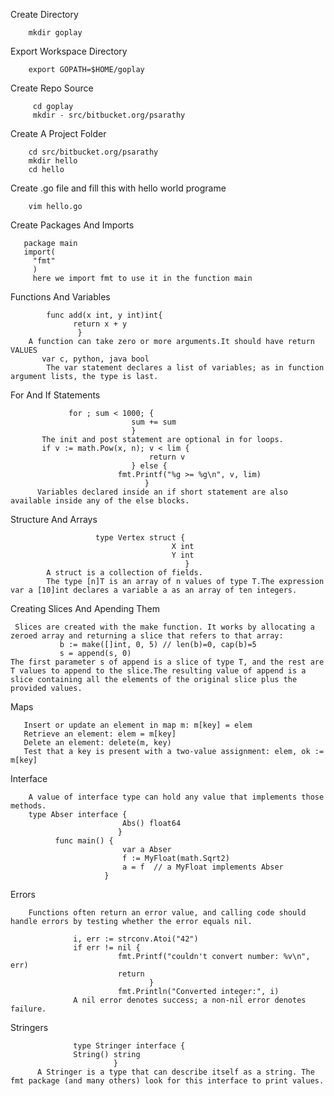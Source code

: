 Create  Directory

        mkdir goplay

Export Workspace Directory

        export GOPATH=$HOME/goplay

Create Repo Source

         cd goplay
         mkdir - src/bitbucket.org/psarathy

Create A Project Folder

        cd src/bitbucket.org/psarathy
        mkdir hello
        cd hello

Create .go file and fill this with hello world programe

        vim hello.go

Create Packages And Imports

       package main
       import(
         "fmt"
         )
         here we import fmt to use it in the function main

Functions And Variables

            func add(x int, y int)int{
                  return x + y
                   }
        A function can take zero or more arguments.It should have return VALUES
           var c, python, java bool
            The var statement declares a list of variables; as in function argument lists, the type is last.

For And If Statements

                 for ; sum < 1000; {
                               sum += sum
                               }
           The init and post statement are optional in for loops.
           if v := math.Pow(x, n); v < lim {
                                   return v
                               } else {
                            fmt.Printf("%g >= %g\n", v, lim)
                                  }
          Variables declared inside an if short statement are also available inside any of the else blocks.

Structure And Arrays

                       type Vertex struct {
                                        X int
                                        Y int
                                           }
            A struct is a collection of fields.
            The type [n]T is an array of n values of type T.The expression var a [10]int declares a variable a as an array of ten integers.

Creating Slices And Apending Them

     Slices are created with the make function. It works by allocating a zeroed array and returning a slice that refers to that array:
               b := make([]int, 0, 5) // len(b)=0, cap(b)=5
               s = append(s, 0)
    The first parameter s of append is a slice of type T, and the rest are T values to append to the slice.The resulting value of append is a slice containing all the elements of the original slice plus the provided values.

Maps

       Insert or update an element in map m: m[key] = elem
       Retrieve an element: elem = m[key]
       Delete an element: delete(m, key)
       Test that a key is present with a two-value assignment: elem, ok := m[key]

Interface

        A value of interface type can hold any value that implements those methods.
        type Abser interface {
	                         Abs() float64
                            }
              func main() {
	                         var a Abser
	                         f := MyFloat(math.Sqrt2)
	                         a = f  // a MyFloat implements Abser
                         }

Errors

        Functions often return an error value, and calling code should handle errors by testing whether the error equals nil.

                  i, err := strconv.Atoi("42")
                  if err != nil {
                            fmt.Printf("couldn't convert number: %v\n", err)
                            return
                                   }
                            fmt.Println("Converted integer:", i)
                  A nil error denotes success; a non-nil error denotes failure.

Stringers

                  type Stringer interface {
                  String() string
                           }
          A Stringer is a type that can describe itself as a string. The fmt package (and many others) look for this interface to print values.

          
